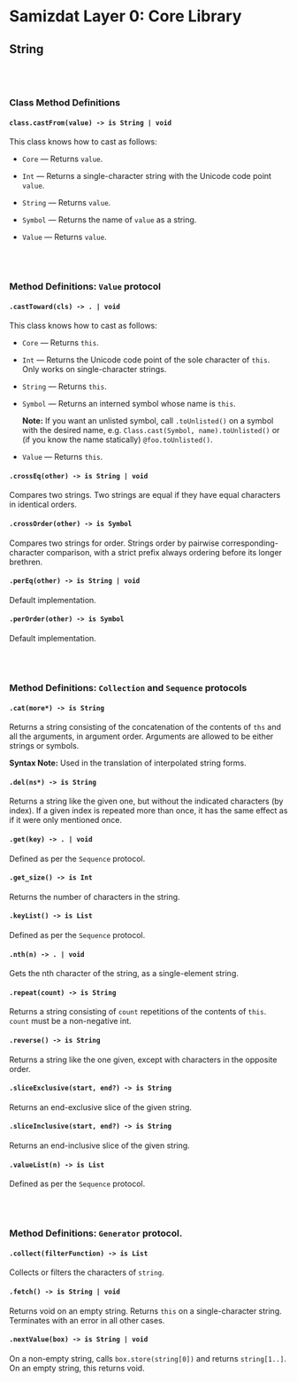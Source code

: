Samizdat Layer 0: Core Library
==============================

String
------


<br><br>
### Class Method Definitions

#### `class.castFrom(value) -> is String | void`

This class knows how to cast as follows:

* `Core` &mdash; Returns `value`.

* `Int` &mdash; Returns a single-character string with the Unicode code
  point `value`.

* `String` &mdash; Returns `value`.

* `Symbol` &mdash; Returns the name of `value` as a string.

* `Value` &mdash; Returns `value`.


<br><br>
### Method Definitions: `Value` protocol

#### `.castToward(cls) -> . | void`

This class knows how to cast as follows:

* `Core` &mdash; Returns `this`.

* `Int` &mdash; Returns the Unicode code point of the sole character of
  `this`. Only works on single-character strings.

* `String` &mdash; Returns `this`.

* `Symbol` &mdash; Returns an interned symbol whose name is `this`.

  **Note:** If you want an unlisted symbol, call `.toUnlisted()` on a
  symbol with the desired name, e.g. `Class.cast(Symbol, name).toUnlisted()`
  or (if you know the name statically) `@foo.toUnlisted()`.

* `Value` &mdash; Returns `this`.

#### `.crossEq(other) -> is String | void`

Compares two strings. Two strings are equal if they have equal characters in
identical orders.

#### `.crossOrder(other) -> is Symbol`

Compares two strings for order. Strings order by pairwise
corresponding-character comparison, with a strict prefix always ordering
before its longer brethren.

#### `.perEq(other) -> is String | void`

Default implementation.

#### `.perOrder(other) -> is Symbol`

Default implementation.


<br><br>
### Method Definitions: `Collection` and `Sequence` protocols

#### `.cat(more*) -> is String`

Returns a string consisting of the concatenation of the contents of `ths`
and all the arguments, in argument order. Arguments are allowed to be
either strings or symbols.

**Syntax Note:** Used in the translation of interpolated string forms.

#### `.del(ns*) -> is String`

Returns a string like the given one, but without the indicated characters
(by index). If a given index is repeated more than once, it has the same
effect as if it were only mentioned once.

#### `.get(key) -> . | void`

Defined as per the `Sequence` protocol.

#### `.get_size() -> is Int`

Returns the number of characters in the string.

#### `.keyList() -> is List`

Defined as per the `Sequence` protocol.

#### `.nth(n) -> . | void`

Gets the nth character of the string, as a single-element string.

#### `.repeat(count) -> is String`

Returns a string consisting of `count` repetitions of the contents of `this`.
`count` must be a non-negative int.

#### `.reverse() -> is String`

Returns a string like the one given, except with characters in the opposite
order.

#### `.sliceExclusive(start, end?) -> is String`

Returns an end-exclusive slice of the given string.

#### `.sliceInclusive(start, end?) -> is String`

Returns an end-inclusive slice of the given string.

#### `.valueList(n) -> is List`

Defined as per the `Sequence` protocol.


<br><br>
### Method Definitions: `Generator` protocol.

#### `.collect(filterFunction) -> is List`

Collects or filters the characters of `string`.

#### `.fetch() -> is String | void`

Returns void on an empty string. Returns `this` on a single-character string.
Terminates with an error in all other cases.

#### `.nextValue(box) -> is String | void`

On a non-empty string, calls `box.store(string[0])` and returns
`string[1..]`. On an empty string, this returns void.
